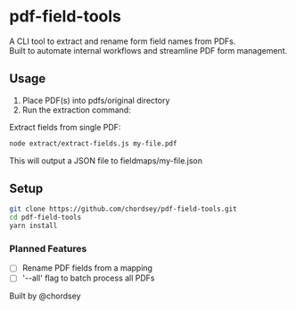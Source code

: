 # pdf-field-tools

A CLI tool to extract and rename form field names from PDFs.  
Built to automate internal workflows and streamline PDF form management.

## Usage 

1. Place PDF(s) into pdfs/original directory
2. Run the extraction command:

Extract fields from single PDF: 
```bash
node extract/extract-fields.js my-file.pdf
```
This will output a JSON file to fieldmaps/my-file.json

## Setup 
```bash
git clone https://github.com/chordsey/pdf-field-tools.git
cd pdf-field-tools
yarn install
```

### Planned Features
- [ ] Rename PDF fields from a mapping
- [ ] '--all' flag to batch process all PDFs

Built by @chordsey

